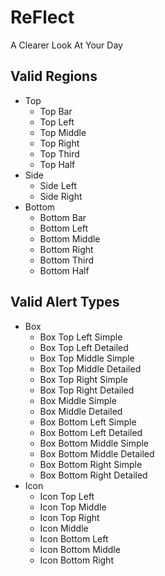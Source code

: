 # ReFlect
A Clearer Look At Your Day

## Valid Regions
- Top
  - Top Bar
  - Top Left
  - Top Middle
  - Top Right
  - Top Third
  - Top Half
- Side
  - Side Left
  - Side Right
- Bottom
  - Bottom Bar
  - Bottom Left
  - Bottom Middle
  - Bottom Right
  - Bottom Third
  - Bottom Half

## Valid Alert Types
- Box
  - Box Top Left Simple
  - Box Top Left Detailed
  - Box Top Middle Simple
  - Box Top Middle Detailed
  - Box Top Right Simple
  - Box Top Right Detailed
  - Box Middle Simple
  - Box Middle Detailed
  - Box Bottom Left Simple
  - Box Bottom Left Detailed
  - Box Bottom Middle Simple
  - Box Bottom Middle Detailed
  - Box Bottom Right Simple
  - Box Bottom Right Detailed
- Icon
  - Icon Top Left
  - Icon Top Middle
  - Icon Top Right
  - Icon Middle
  - Icon Bottom Left
  - Icon Bottom Middle
  - Icon Bottom Right
